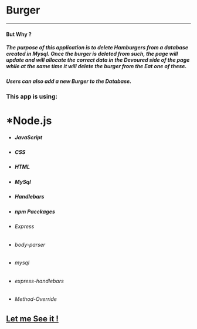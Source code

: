 # Burger
---

#### But Why ?
##### The purpose of this application is to delete Hamburgers from a database created in Mysql. Once the burger is deleted from such, the page will update and will allocate the correct data in the **_Devoured_** side of the page while at the same time it will delete the burger from the **_Eat one of these_**.

##### Users can also add a new Burger to the Database. 

### This app is using:
#  *Node.js
* ##### JavaScript
* ##### CSS
* ##### HTML
* ##### MySql
* ##### Handlebars
* ##### npm Pacckages
* ###### Express
* ###### body-parser
* ###### mysql
* ###### express-handlebars
* ###### Method-Override

## [Let me See it !][app link]

[app link]:http://tranquil-beach-33922.herokuapp.com/


